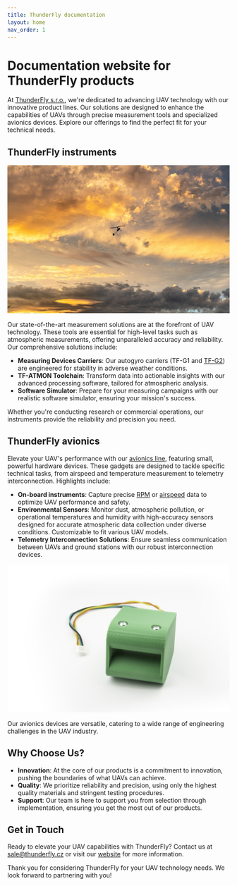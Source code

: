 ```yaml
---
title: ThunderFly documentation
layout: home
nav_order: 1
---
```



# Documentation website for ThunderFly products

At [ThunderFly s.r.o.](https://www.thunderfly.cz/), we're dedicated to advancing UAV technology with our innovative product lines. Our solutions are designed to enhance the capabilities of UAVs through precise measurement tools and specialized avionics devices. Explore our offerings to find the perfect fit for your technical needs.

## ThunderFly instruments

![UAV autogyro during flight](https://raw.githubusercontent.com/ThunderFly-aerospace/TF-G2/4s/doc/img/TF-G2_fly_clouds.jpg)

Our state-of-the-art measurement solutions are at the forefront of UAV technology. These tools are essential for high-level tasks such as atmospheric measurements, offering unparalleled accuracy and reliability. Our comprehensive solutions include:

- **Measuring Devices Carriers**: Our autogyro carriers (TF-G1 and [TF-G2](/instruments/TF-G2)) are engineered for stability in adverse weather conditions.
- **TF-ATMON Toolchain**: Transform data into actionable insights with our advanced processing software, tailored for atmospheric analysis.
- **Software Simulator**: Prepare for your measuring campaigns with our realistic software simulator, ensuring your mission's success.

Whether you're conducting research or commercial operations, our instruments provide the reliability and precision you need.

## ThunderFly avionics

Elevate your UAV's performance with our [avionics line](/avionics), featuring small, powerful hardware devices. These gadgets are designed to tackle specific technical tasks, from airspeed and temperature measurement to telemetry interconnection. Highlights include:

- **On-board instruments**: Capture precise [RPM](/avionics/TFRPM01) or [airspeed](/avionics/TFSLOT01) data to optimize UAV performance and safety.
- **Environmental Sensors**: Monitor dust, atmospheric pollution, or operational temperatures and humidity with high-accuracy sensors designed for accurate atmospheric data collection under diverse conditions. Customizable to fit various UAV models.
- **Telemetry Interconnection Solutions**: Ensure seamless communication between UAVs and ground stations with our robust interconnection devices.

![UAV avionic component](https://raw.githubusercontent.com/ThunderFly-aerospace/TFSLOT01/TFSLOT01A/doc/img/TFSLOT_1_small.jpg)

Our avionics devices are versatile, catering to a wide range of engineering challenges in the UAV industry.

## Why Choose Us?

- **Innovation**: At the core of our products is a commitment to innovation, pushing the boundaries of what UAVs can achieve.
- **Quality**: We prioritize reliability and precision, using only the highest quality materials and stringent testing procedures.
- **Support**: Our team is here to support you from selection through implementation, ensuring you get the most out of our products.

## Get in Touch

Ready to elevate your UAV capabilities with ThunderFly? Contact us at [sale@thunderfly.cz](mailto:sale@thunderfly.cz) or visit our [website](https://www.thunderfly.cz/contact-us.html) for more information.

Thank you for considering ThunderFly for your UAV technology needs. We look forward to partnering with you!
